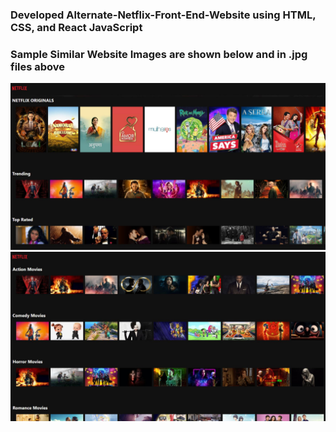### Developed Alternate-Netflix-Front-End-Website using HTML, CSS, and React JavaScript
### Sample Similar Website Images are shown below and in .jpg files above
![](samplehomepage.JPG)
![](samplepage2.JPG)
